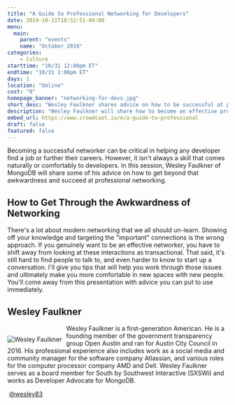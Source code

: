 ```yaml
---
title: "A Guide to Professional Networking for Developers"
date: 2019-10-31T18:52:51-04:00
menu:
  main:
    parent: "events"
    name: "October 2019"
categories:
    - Culture
starttime: "10/31 12:00pm ET"
endtime: "10/31 1:00pm ET"
days: 1
location: "Online"
cost: "0"
homepage_banner: "networking-for-devs.jpg"
short_desc: "Wesley Faulkner shares advice on how to be successful at professional networking as a developer."
description: "Wesley Faulkner will share how to become an effective professional networker as a developer and shift away from looking at these interactions as transactional."
embed_url: https://www.crowdcast.io/e/a-guide-to-professional
draft: false
featured: false
---
```


Becoming a successful networker can be critical in helping any developer find a job or further their careers. However, it isn't always a skill that comes naturally or comfortably to developers. In this session, Wesley Faulkner of MongoDB will share some of his advice on how to get beyond that awkwardness and succeed at professional networking.

## How to Get Through the Awkwardness of Networking

There's a lot about modern networking that we all should un-learn. Showing off your knowledge and targeting the "important" connections is the wrong approach. If you genuinely want to be an effective networker, you have to shift away from looking at these interactions as transactional. That said, it's still hard to find people to talk to, and even harder to know to start up a conversation. I'll give you tips that will help you work through those issues and ultimately make you more comfortable in new spaces with new people. You'll come away from this presentation with advice you can put to use immediately.

## Wesley Faulkner

<img src="/img/speakers/WesleyFaulkner.jpg" style="float:left;margin-right: 10px;margin-top: 25px;" alt="Wesley Faulkner">

Wesley Faulkner is a first-generation American. He is a founding member of the government transparency group Open Austin and ran for Austin City Council in 2016. His professional experience also includes work as a social media and community manager for the software company Atlassian, and various roles for the computer processor company AMD and Dell. Wesley Faulkner serves as a board member for South by Southwest Interactive (SXSWi) and works as Developer Advocate for MongoDB.

<a class="social social-twitter" href="https://twitter.com/wesley83" target="_blank" aria-label="twitter" style="float:left;">
  <i class="ui-twitter"></i>
</a>

&nbsp;[@wesley83](https://twitter.com/wesley83)